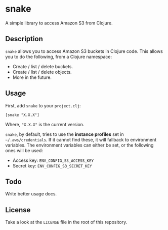 # snake

A simple library to access Amazon S3 from Clojure.



## Description

`snake` allows you to access Amazon S3 buckets in Clojure code. This allows you to do the following, from a Clojure namespace:

- Create / list / delete buckets.
- Create / list / delete objects.
- More in the future.



## Usage

First, add `snake` to your `project.clj`:

`[snake "X.X.X"]`

Where, `"X.X.X"` is the current version.

`snake`, by default, tries to use the **instance profiles** set in `~/.aws/credentials`. If it cannot find these, it will fallback to environment variables. The environment variables can either be set, or the following ones will be used:

- Access key: `ENV_CONFIG_S3_ACCESS_KEY`
- Secret key: `ENV_CONFIG_S3_SECRET_KEY`



## Todo

Write better usage docs.


## License

Take a look at the `LICENSE` file in the root of this repository.
